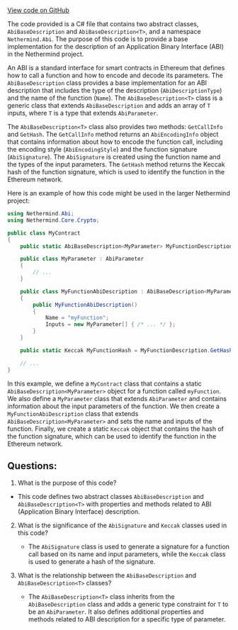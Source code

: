 [View code on GitHub](https://github.com/NethermindEth/nethermind/src/Nethermind/Nethermind.Abi/AbiBaseDescription.cs)

The code provided is a C# file that contains two abstract classes, `AbiBaseDescription` and `AbiBaseDescription<T>`, and a namespace `Nethermind.Abi`. The purpose of this code is to provide a base implementation for the description of an Application Binary Interface (ABI) in the Nethermind project. 

An ABI is a standard interface for smart contracts in Ethereum that defines how to call a function and how to encode and decode its parameters. The `AbiBaseDescription` class provides a base implementation for an ABI description that includes the type of the description (`AbiDescriptionType`) and the name of the function (`Name`). The `AbiBaseDescription<T>` class is a generic class that extends `AbiBaseDescription` and adds an array of `T` inputs, where `T` is a type that extends `AbiParameter`. 

The `AbiBaseDescription<T>` class also provides two methods: `GetCallInfo` and `GetHash`. The `GetCallInfo` method returns an `AbiEncodingInfo` object that contains information about how to encode the function call, including the encoding style (`AbiEncodingStyle`) and the function signature (`AbiSignature`). The `AbiSignature` is created using the function name and the types of the input parameters. The `GetHash` method returns the Keccak hash of the function signature, which is used to identify the function in the Ethereum network.

Here is an example of how this code might be used in the larger Nethermind project:

```csharp
using Nethermind.Abi;
using Nethermind.Core.Crypto;

public class MyContract
{
    public static AbiBaseDescription<MyParameter> MyFunctionDescription = new MyFunctionAbiDescription();

    public class MyParameter : AbiParameter
    {
        // ...
    }

    public class MyFunctionAbiDescription : AbiBaseDescription<MyParameter>
    {
        public MyFunctionAbiDescription()
        {
            Name = "myFunction";
            Inputs = new MyParameter[] { /* ... */ };
        }
    }

    public static Keccak MyFunctionHash = MyFunctionDescription.GetHash();

    // ...
}
```

In this example, we define a `MyContract` class that contains a static `AbiBaseDescription<MyParameter>` object for a function called `myFunction`. We also define a `MyParameter` class that extends `AbiParameter` and contains information about the input parameters of the function. We then create a `MyFunctionAbiDescription` class that extends `AbiBaseDescription<MyParameter>` and sets the name and inputs of the function. Finally, we create a static `Keccak` object that contains the hash of the function signature, which can be used to identify the function in the Ethereum network.
## Questions: 
 1. What is the purpose of this code?
   - This code defines two abstract classes `AbiBaseDescription` and `AbiBaseDescription<T>` with properties and methods related to ABI (Application Binary Interface) description.

2. What is the significance of the `AbiSignature` and `Keccak` classes used in this code?
   - The `AbiSignature` class is used to generate a signature for a function call based on its name and input parameters, while the `Keccak` class is used to generate a hash of the signature.

3. What is the relationship between the `AbiBaseDescription` and `AbiBaseDescription<T>` classes?
   - The `AbiBaseDescription<T>` class inherits from the `AbiBaseDescription` class and adds a generic type constraint for `T` to be an `AbiParameter`. It also defines additional properties and methods related to ABI description for a specific type of parameter.